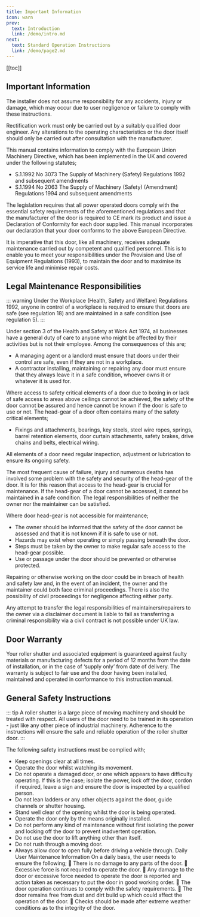 ```yaml
---
title: Important Information
icon: warn
prev:
  text: Introduction
  link: /demo/intro.md
next:
  text: Standard Operation Instructions
  link: /demo/page2.md
---
```


[[toc]]

## Important Information

The installer does not assume responsibility for any accidents, injury or damage, which may occur due to user negligence or failure to comply with these instructions.

Rectification work must only be carried out by a suitably qualified door engineer. Any alterations to the operating characteristics or the door itself should only be carried out after consultation with the manufacturer.

This manual contains information to comply with the European Union Machinery Directive, which has been implemented in the UK and covered under the following statutes;

- S.1.1992 No 3073 The Supply of Machinery (Safety) Regulations 1992 and subsequent amendments
- S.1.1994 No 2063 The Supply of Machinery (Safety) (Amendment) Regulations 1994 and subsequent amendments

The legislation requires that all power operated doors comply with the essential safety requirements of the aforementioned regulations and that the manufacturer of the door is required to CE mark its product and issue a Declaration of Conformity for each door supplied.
This manual incorporates our declaration that your door conforms to the above European Directive.

It is imperative that this door, like all machinery, receives adequate maintenance carried out by competent and qualified personnel. This is to enable you to meet your responsibilities under the Provision and Use of Equipment Regulations (1993), to maintain the door and to maximise its service life and minimise repair costs.

## Legal Maintenance Responsibilities

::: warning
Under the Workplace (Health, Safety and Welfare) Regulations 1992, anyone in control of a workplace is required to ensure that doors are safe (see regulation 18) and are maintained in a safe condition (see regulation 5).
:::

Under section 3 of the Health and Safety at Work Act 1974, all businesses have a general duty of care to anyone who might be affected by their activities but is not their employee. Among the consequences of this are;

- A managing agent or a landlord must ensure that doors under their control are safe, even if they are not in a workplace.
- A contractor installing, maintaining or repairing any door must ensure that they always leave it in a safe condition, whoever owns it or whatever it is used for.

Where access to safety critical elements of a door due to boxing in or lack of safe access to areas above ceilings cannot be achieved, the safety of the door cannot be assured and hence cannot be known if the door is safe to use or not. The head-gear of a door often contains many of the safety critical elements;

- Fixings and attachments, bearings, key steels, steel wire ropes, springs, barrel retention elements, door curtain attachments, safety brakes, drive chains and belts, electrical wiring.

All elements of a door need regular inspection, adjustment or lubrication to ensure its ongoing safety.

The most frequent cause of failure, injury and numerous deaths has involved some problem with the safety and security of the head-gear of the door. It is for this reason that access to the head-gear is crucial for maintenance. If the head-gear of a door cannot be accessed, it cannot be maintained in a safe condition. The legal responsibilities of neither the owner nor the maintainer can be satisfied.

Where door head-gear is not accessible for maintenance;

- The owner should be informed that the safety of the door cannot be assessed and that it is not known if it is safe to use or not.
- Hazards may exist when operating or simply passing beneath the door.
- Steps must be taken by the owner to make regular safe access to the head-gear possible.
- Use or passage under the door should be prevented or otherwise protected.

Repairing or otherwise working on the door could be in breach of health and safety law and, in the event of an incident, the owner and the maintainer could both face criminal proceedings. There is also the possibility of civil proceedings for negligence affecting either party.

Any attempt to transfer the legal responsibilities of maintainers/repairers to the owner via a disclaimer document is liable to fail as transferring a criminal responsibility via a civil contract is not possible under UK law.

## Door Warranty

Your roller shutter and associated equipment is guaranteed against faulty materials or manufacturing defects for a period of 12 months from the date of installation, or in the case of ‘supply only’ from date of delivery. The warranty is subject to fair use and the door having been installed, maintained and operated in conformance to this instruction manual.

## General Safety Instructions

::: tip
A roller shutter is a large piece of moving machinery and should be treated with respect. All users of the door need to be trained in its operation - just like any other piece of industrial machinery. Adherence to the instructions will ensure the safe and reliable operation of the roller shutter door.
:::

The following safety instructions must be complied with;

- Keep openings clear at all times.
- Operate the door whilst watching its movement.
- Do not operate a damaged door, or one which appears to have difficulty operating. If this is the case; isolate the power, lock off the door, cordon if required, leave a sign and ensure the door is inspected by a qualified person.
- Do not lean ladders or any other objects against the door, guide channels or shutter housing.
- Stand well clear of the opening whilst the door is being operated.
- Operate the door only by the means originally installed.
- Do not perform any kind of maintenance without first isolating the power and locking off the door to prevent inadvertent operation.
- Do not use the door to lift anything other than itself.
- Do not rush through a moving door.
- Always allow door to open fully before driving a vehicle through.
  Daily User Maintenance Information
  On a daily basis, the user needs to ensure the following;
   There is no damage to any parts of the door.
   Excessive force is not required to operate the door.
   Any damage to the door or excessive force needed to operate the door is reported and action taken as necessary to put the door in good working order.
   The door operation continues to comply with the safety requirements.
   The door remains free from dust and dirt build up which could affect the operation of the door.
   Checks should be made after extreme weather conditions as to the integrity of the door.
